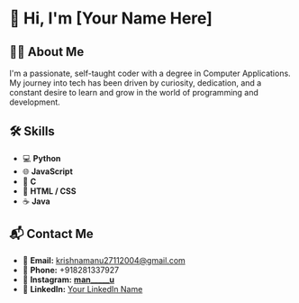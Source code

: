 # 👋 Hi, I'm [Your Name Here]

## 🧑‍💻 About Me
I'm a passionate, self-taught coder with a degree in Computer Applications. My journey into tech has been driven by curiosity, dedication, and a constant desire to learn and grow in the world of programming and development.

## 🛠 Skills
- 💻 **Python**
- 🌐 **JavaScript**
- 🔧 **C**
- 🎨 **HTML / CSS**
- ☕ **Java**

## 📬 Contact Me
- 📧 **Email:** krishnamanu27112004@gmail.com
- 📱 **Phone:** +918281337927
- 📸 **Instagram:** [__man_____u__](https://instagram.com/__man_____u__)  
- 💼 **LinkedIn:** [Your LinkedIn Name](https://linkedin.com/in/your_linkedin)
